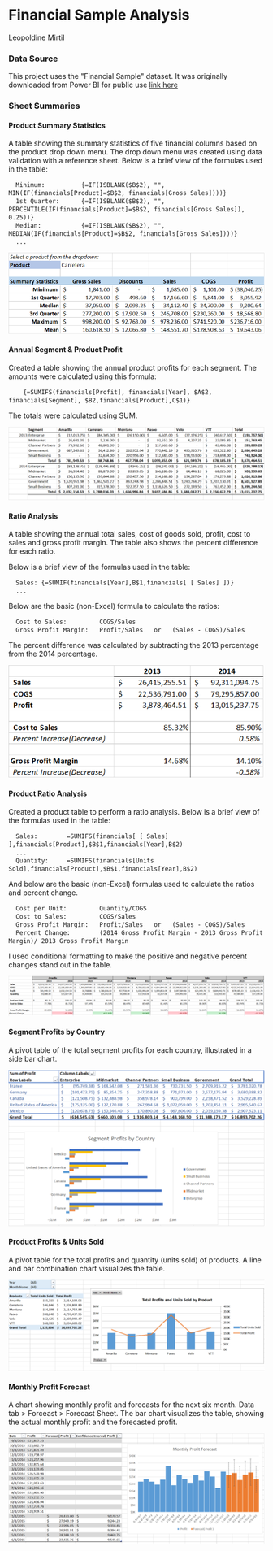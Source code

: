 Financial Sample Analysis
================
Leopoldine Mirtil


### Data Source  

This project uses the "Financial Sample" dataset. It was originally downloaded from Power BI for public use 
[link here](https://learn.microsoft.com/en-us/power-bi/create-reports/sample-financial-download)


### Sheet Summaries

#### Product Summary Statistics

A table showing the summary statistics of five financial columns based on the product drop down menu. The drop down menu was created using data validation with a reference sheet. Below is a brief view of the formulas used in the table:


      Minimum:          {=IF(ISBLANK($B$2), "", MIN(IF(financials[Product]=$B$2, financials[Gross Sales])))}
      1st Quarter:      {=IF(ISBLANK($B$2), "", PERCENTILE(IF(financials[Product]=$B$2, financials[Gross Sales]), 0.25))}
      Median:           {=IF(ISBLANK($B$2), "", MEDIAN(IF(financials[Product]=$B$2, financials[Gross Sales])))}
      ...
     

![](ProdSummaryStats.png)<!-- -->


#### Annual Segment & Product Profit

Created a table showing the annual product profits for each segment. The amounts were calculated using this formula: 

        {=SUMIFS(financials[Profit], financials[Year], $A$2, financials[Segment], $B2,financials[Product],C$1)}

The totals were calculated using SUM.

![](AnnualSegment&ProdProfits.png)<!-- -->


#### Ratio Analysis

A table showing the annual total sales, cost of goods sold, profit, cost to sales and gross profit margin. The table also shows the percent difference for each ratio.

Below is a brief view of the formulas used in the table:

      Sales: {=SUMIF(financials[Year],B$1,financials[ [ Sales] ])}
      ...

Below are the basic (non-Excel) formula to calculate the ratios:

      Cost to Sales:         COGS/Sales
      Gross Profit Margin:   Profit/Sales   or   (Sales - COGS)/Sales

The percent difference was calculated by subtracting the 2013 percentage from the 2014 percentage.

![](RatioAnalysis.png)<!-- -->


#### Product Ratio Analysis

Created a product table to perform a ratio analysis.  Below is a brief view of the formulas used in the table: 
      
      Sales:        =SUMIFS(financials[ [ Sales] ],financials[Product],$B$1,financials[Year],B$2)
      ...
      Quantity:     =SUMIFS(financials[Units Sold],financials[Product],$B$1,financials[Year],B$2)
      
 And below are the basic (non-Excel) formulas used to calculate the ratios and percent change.

      Cost per Unit:         Quantity/COGS       
      Cost to Sales:         COGS/Sales
      Gross Profit Margin:   Profit/Sales   or   (Sales - COGS)/Sales
      Percent Change:        (2014 Gross Profit Margin - 2013 Gross Profit Margin)/ 2013 Gross Profit Margin

I used conditional formatting to make the positive and negative percent changes stand out in the table.

![](ProdRatioAnalysis.png)<!-- -->


#### Segment Profits by Country

A pivot table of the total segment profits for each country, illustrated in a side bar chart.


![](SegmentProfitsbyCountry.png)<!-- -->


#### Product Profits & Units Sold

A pivot table for the total profits and quantity (units sold) of products. A line and bar combination
chart visualizes the table.


![](ProductProfits&Qty.png)<!-- -->

#### Monthly Profit Forecast

A chart showing monthly profit and forecasts for the next six month.  Data tab > Forceast > Forecast 
Sheet. The bar chart visualizes the table, showing the actual monthly profit and the forecasted profit.

					
![](ProfitForecast.png)<!-- -->

